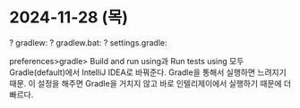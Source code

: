 # 2024-11-28 (목)

? gradlew:
? gradlew.bat:
? settings.gradle:

preferences>gradle>
Build and run using과 Run tests using 모두 Gradle(default)에서 IntelliJ IDEA로 바꿔준다. Gradle을 통해서 실행하면 느려지기 때문. 이 설정을 해주면 Gradle을 거치지 않고 바로 인텔리제이에서 실행하기 때문에 더 빠르다.
